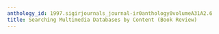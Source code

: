 ```yaml
---
anthology_id: 1997.sigirjournals_journal-ir0anthology0volumeA31A2.6
title: Searching Multimedia Databases by Content (Book Review)
---
```

